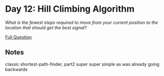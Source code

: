# Day 12: Hill Climbing Algorithm

<em>What is the fewest steps required to move from your current position to the location that should get the best signal?</em>

[Full Question](https://adventofcode.com/2022/day/12)

## Notes
classic shortest-path-finder, part2 super super simple as was already going backwards